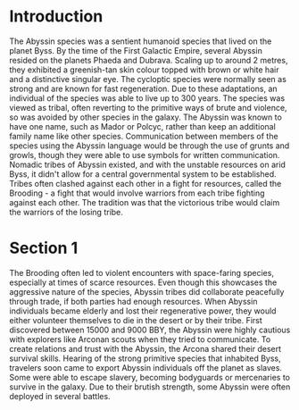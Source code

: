 # Introduction

The Abyssin species was a sentient humanoid species that lived on the planet Byss.
By the time of the First Galactic Empire, several Abyssin resided on the planets Phaeda and Dubrava.
Scaling up to around 2 metres, they exhibited a greenish-tan skin colour topped with brown or white hair and a distinctive singular eye.
The cycloptic species were normally seen as strong and are known for fast regeneration.
Due to these adaptations, an individual of the species was able to live up to 300 years.
The species was viewed as tribal, often reverting to the primitive ways of brute and violence, so was avoided by other species in the galaxy.
The Abyssin was known to have one name, such as Mador or Polcyc, rather than keep an additional family name like other species.
Communication between members of the species using the Abyssin language would be through the use of grunts and growls, though they were able to use symbols for written communication.
Nomadic tribes of Abyssin existed, and with the unstable resources on arid Byss, it didn't allow for a central governmental system to be established.
Tribes often clashed against each other in a fight for resources, called the Brooding - a fight that would involve warriors from each tribe fighting against each other.
The tradition was that the victorious tribe would claim the warriors of the losing tribe.

# Section 1

The Brooding often led to violent encounters with space-faring species, especially at times of scarce resources.
Even though this showcases the aggressive nature of the species, Abyssin tribes did collaborate peacefully through trade, if both parties had enough resources.
When Abyssin individuals became elderly and lost their regenerative power, they would either volunteer themselves to die in the desert or by their tribe.
First discovered between 15000 and 9000 BBY, the Abyssin were highly cautious with explorers like Arconan scouts when they tried to communicate.
To create relations and trust with the Abyssin, the Arcona shared their desert survival skills.
Hearing of the strong primitive species that inhabited Byss, travelers soon came to export Abyssin individuals off the planet as slaves.
Some were able to escape slavery, becoming bodyguards or mercenaries to survive in the galaxy.
Due to their brutish strength, some Abyssin were often deployed in several battles.

